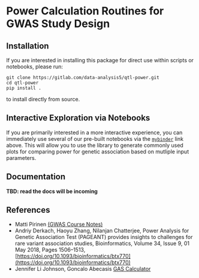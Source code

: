 # Power Calculation Routines for GWAS Study Design

## Installation

If you are interested in installing this package for direct use within scripts or notebooks, please run:

```
git clone https://gitlab.com/data-analysis5/qtl-power.git
cd qtl-power
pip install .
```

to install directly from source.

## Interactive Exploration via Notebooks

If you are primarily interested in a more interactive experience, you can immediately use several of our pre-built notebooks via the [`mybinder`](https://mybinder.org/v2/gl/data-analysis5%2Fqtl-power/default?labpath=notebooks%2F) link above. This will allow you to use the library to generate commonly used plots for comparing power for genetic association based on mutliple input parameters.


## Documentation

**TBD: read the docs will be incoming**


## References

* Matti Pirinen [(GWAS Course Notes)](https://www.mv.helsinki.fi/home/mjxpirin/GWAS_course/material/GWAS3.html)
* Andriy Derkach, Haoyu Zhang, Nilanjan Chatterjee, Power Analysis for Genetic Association Test (PAGEANT) provides insights to challenges for rare variant association studies, Bioinformatics, Volume 34, Issue 9, 01 May 2018, Pages 1506–1513, [https://doi.org/10.1093/bioinformatics/btx770](https://doi.org/10.1093/bioinformatics/btx770)
* Jennifer Li Johnson, Goncalo Abecasis [GAS Calculator](https://github.com/jenlij/GAS-power-calculator/blob/master/equations_gas_power_calc.pdf)
